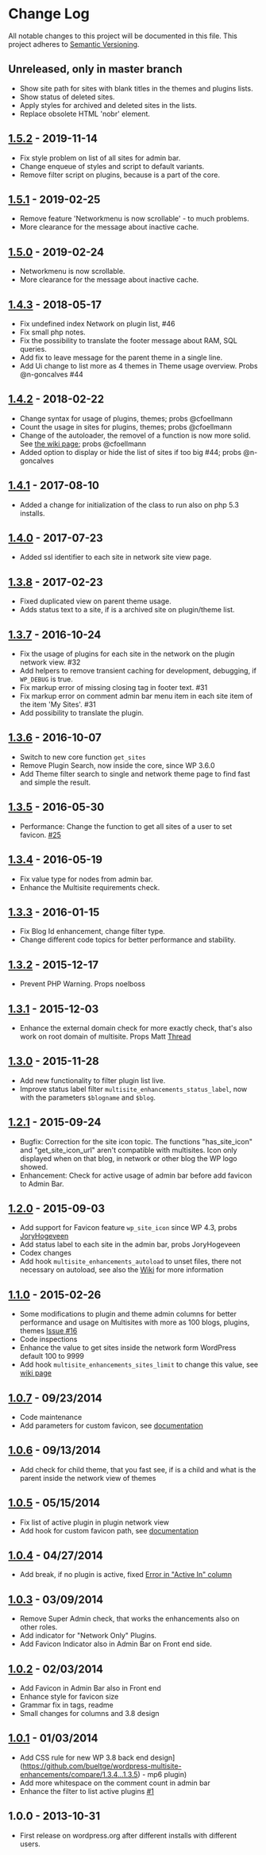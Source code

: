 # Change Log
All notable changes to this project will be documented in this file. This project adheres to [Semantic Versioning](http://semver.org/).

## Unreleased, only in master branch
* Show site path for sites with blank titles in the themes and plugins lists.
* Show status of deleted sites.
* Apply styles for archived and deleted sites in the lists.
* Replace obsolete HTML 'nobr' element.

## [1.5.2](https://github.com/bueltge/wordpress-multisite-enhancements/compare/1.5.1...1.5.2) - 2019-11-14
* Fix style problem on list of all sites for admin bar.
* Change enqueue of styles and script to default variants.
* Remove filter script on plugins, because is a part of the core.

## [1.5.1](https://github.com/bueltge/wordpress-multisite-enhancements/compare/1.5.0...1.5.1) - 2019-02-25
* Remove feature 'Networkmenu is now scrollable' - to much problems.
* More clearance for the message about inactive cache.

## [1.5.0](https://github.com/bueltge/wordpress-multisite-enhancements/compare/1.4.3...1.5.0) - 2019-02-24
* Networkmenu is now scrollable.
* More clearance for the message about inactive cache.

## [1.4.3](https://github.com/bueltge/wordpress-multisite-enhancements/compare/1.4.2...1.4.3) - 2018-05-17
* Fix undefined index Network on plugin list, #46
* Fix small php notes.
* Fix the possibility to translate the footer message about RAM, SQL queries.
* Add fix to leave message for the parent theme in a single line.
* Add Ui change to list more as 4 themes in Theme usage overview. Probs @n-goncalves #44

## [1.4.2](https://github.com/bueltge/wordpress-multisite-enhancements/compare/1.4.1...1.4.2) - 2018-02-22
* Change syntax for usage of plugins, themes; probs @cfoellmann
* Count the usage in sites for plugins, themes; probs @cfoellmann
* Change of the autoloader, the removel of a function is now more solid. See [the wiki page](https://github.com/bueltge/wordpress-multisite-enhancements/wiki/Remove-features); probs @cfoellmann
* Added option to display or hide the list of sites if too big #44; probs @n-goncalves

## [1.4.1](https://github.com/bueltge/wordpress-multisite-enhancements/compare/1.4.0...1.4.1) - 2017-08-10
* Added a change for initialization of the class to run also on php 5.3 installs.

## [1.4.0](https://github.com/bueltge/wordpress-multisite-enhancements/compare/1.3.8...1.4.0) - 2017-07-23
* Added ssl identifier to each site in network site view page.

## [1.3.8](https://github.com/bueltge/wordpress-multisite-enhancements/compare/1.3.7...1.3.8) - 2017-02-23
* Fixed duplicated view on parent theme usage.
* Adds status text to a site, if is a archived site on plugin/theme list.

## [1.3.7](https://github.com/bueltge/wordpress-multisite-enhancements/compare/1.3.6...1.3.7) - 2016-10-24
* Fix the usage of plugins for each site in the network on the plugin network view. #32
* Add helpers to remove transient caching for development, debugging, if `WP_DEBUG` is true.
* Fix markup error of missing closing tag in footer text. #31
* Fix markup error on comment admin bar menu item in each site item of the item 'My Sites'. #31
* Add possibility to translate the plugin.

## [1.3.6](https://github.com/bueltge/wordpress-multisite-enhancements/compare/1.3.5...1.3.6) - 2016-10-07
* Switch to new core function `get_sites`
* Remove Plugin Search, now inside the core, since WP 3.6.0
* Add Theme filter search to single and network theme page to find fast and simple the result.

## [1.3.5](https://github.com/bueltge/wordpress-multisite-enhancements/compare/1.3.4...1.3.5) - 2016-05-30
* Performance: Change the function to get all sites of a user to set favicon. [#25](https://github.com/bueltge/wordpress-multisite-enhancements/issues/25)

## [1.3.4](https://github.com/bueltge/wordpress-multisite-enhancements/compare/1.3.3...1.3.4) - 2016-05-19
* Fix value type for nodes from admin bar.
* Enhance the Multisite requirements check.

## [1.3.3](https://github.com/bueltge/wordpress-multisite-enhancements/compare/1.3.2...1.3.3) - 2016-01-15
* Fix Blog Id enhancement, change filter type.
* Change different code topics for better performance and stability.

## [1.3.2](https://github.com/bueltge/wordpress-multisite-enhancements/compare/1.3.1...1.3.2) - 2015-12-17
* Prevent PHP Warning. Props noelboss

## [1.3.1](https://github.com/bueltge/wordpress-multisite-enhancements/compare/1.3.0...1.3.1) - 2015-12-03
* Enhance the external domain check for more exactly check, that's also work on root domain of multisite. Props Matt [Thread](https://wordpress.org/support/topic/main-blog-being-tagged-as-external-domain)

## [1.3.0](https://github.com/bueltge/wordpress-multisite-enhancements/compare/1.2.1...1.3.0) - 2015-11-28
* Add new functionality to filter plugin list live.
* Improve status label filter `multisite_enhancements_status_label`, now with the parameters `$blogname` and `$blog`.

## [1.2.1](https://github.com/bueltge/wordpress-multisite-enhancements/compare/1.2.0...1.2.1) - 2015-09-24
* Bugfix: Correction for the site icon topic. The functions "has_site_icon" and "get_site_icon_url" aren't compatible with multisites. Icon only displayed when on that blog, in network or other blog the WP logo showed.
* Enhancement: Check for active usage of admin bar before add favicon to Admin Bar.

## [1.2.0](https://github.com/bueltge/wordpress-multisite-enhancements/compare/1.1.0...1.2.0) - 2015-09-03
* Add support for Favicon feature `wp_site_icon` since WP 4.3, probs [JoryHogeveen](https://github.com/JoryHogeveen)
* Add status label to each site in the admin bar, probs JoryHogeveen
* Codex changes
* Add hook `multisite_enhancements_autoload` to unset files, there not necessary on autoload, see also the [Wiki](https://github.com/bueltge/wordpress-multisite-enhancements/wiki) for more information

## [1.1.0](https://github.com/bueltge/wordpress-multisite-enhancements/compare/1.0.7...1.1.0) - 2015-02-26
* Some modifications to plugin and theme admin columns for better performance and usage on Multisites with more as 100 blogs, plugins, themes [Issue #16](https://github.com/bueltge/wordpress-multisite-enhancements/pull/16)
* Code inspections
* Enhance the value to get sites inside the network form WordPress default 100 to 9999
* Add hook `multisite_enhancements_sites_limit` to change this value, see [wiki page](https://github.com/bueltge/wordpress-multisite-enhancements/wiki/Large-Network-Problem)

## [1.0.7](https://github.com/bueltge/wordpress-multisite-enhancements/compare/1.0.6...1.0.7) - 09/23/2014
* Code maintenance
* Add parameters for custom favicon, see [documentation](https://github.com/bueltge/WordPress-Multisite-Enhancements/wiki/Filter-Hook-for-Favicon-File-Path)

## [1.0.6](https://github.com/bueltge/wordpress-multisite-enhancements/compare/1.0.5...1.0.6) - 09/13/2014
* Add check for child theme, that you fast see, if is a child and what is the parent inside the network view of themes

## [1.0.5](https://github.com/bueltge/wordpress-multisite-enhancements/compare/1.0.4...1.0.5) - 05/15/2014
* Fix list of active plugin in plugin network view
* Add hook for custom favicon path, see [documentation](https://github.com/bueltge/WordPress-Multisite-Enhancements/wiki/Filter-Hook-for-Favicon-File-Path)

## [1.0.4](https://github.com/bueltge/wordpress-multisite-enhancements/compare/1.0.3...1.0.4) - 04/27/2014
* Add break, if no plugin is active, fixed [Error in "Active In" column](http://wordpress.org/support/topic/error-in-active-in-column)

## [1.0.3](https://github.com/bueltge/wordpress-multisite-enhancements/compare/1.0.2...1.0.3) - 03/09/2014
* Remove Super Admin check, that works the enhancements also on other roles.
* Add indicator for "Network Only" Plugins.
* Add Favicon Indicator also in Admin Bar on Front end side.

## [1.0.2](https://github.com/bueltge/wordpress-multisite-enhancements/compare/1.0.1...1.0.2) - 02/03/2014
 * Add Favicon in Admin Bar also in Front end
 * Enhance style for favicon size
 * Grammar fix in tags, readme
 * Small changes for columns and 3.8 design

## [1.0.1](https://github.com/bueltge/wordpress-multisite-enhancements/compare/1.0.0...1.0.1) - 01/03/2014
 * Add CSS rule for new WP 3.8 back end design](https://github.com/bueltge/wordpress-multisite-enhancements/compare/1.3.4...1.3.5) - mp6 plugin)
 * Add more whitespace on the comment count in admin bar
 * Enhance the filter to list active plugins [#1](https://github.com/bueltge/WordPress-Multisite-Enhancements/issues/1)


## 1.0.0 - 2013-10-31
* First release on wordpress.org after different installs with different users.
